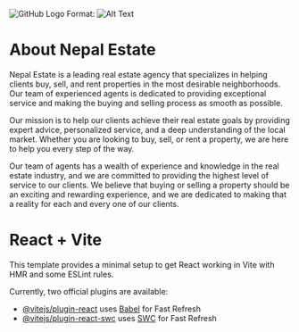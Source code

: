 ![GitHub Logo](C:\Users\sushi\OneDrive\Desktop\MERN-Estate\client\public\screencapture-localhost-5173-2024-04-19-10_28_14.png)
Format: ![Alt Text](url)

# About Nepal Estate

Nepal Estate is a leading real estate agency that specializes in helping clients buy, sell, and rent properties in the most desirable neighborhoods. Our team of experienced agents is dedicated to providing exceptional service and making the buying and selling process as smooth as possible.

Our mission is to help our clients achieve their real estate goals by providing expert advice, personalized service, and a deep understanding of the local market. Whether you are looking to buy, sell, or rent a property, we are here to help you every step of the way.

Our team of agents has a wealth of experience and knowledge in the real estate industry, and we are committed to providing the highest level of service to our clients. We believe that buying or selling a property should be an exciting and rewarding experience, and we are dedicated to making that a reality for each and every one of our clients.

# React + Vite

This template provides a minimal setup to get React working in Vite with HMR and some ESLint rules.

Currently, two official plugins are available:

- [@vitejs/plugin-react](https://github.com/vitejs/vite-plugin-react/blob/main/packages/plugin-react/README.md) uses [Babel](https://babeljs.io/) for Fast Refresh
- [@vitejs/plugin-react-swc](https://github.com/vitejs/vite-plugin-react-swc) uses [SWC](https://swc.rs/) for Fast Refresh

